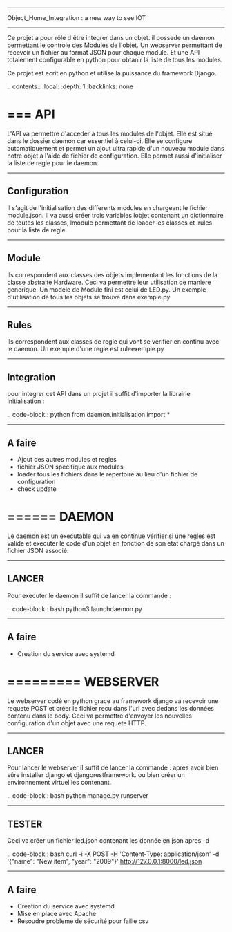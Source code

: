 ****************************************
Object_Home_Integration : a new way to see IOT
****************************************

Ce projet a pour rôle d'être integrer dans un objet. il possede un daemon permettant le controle des Modules de l'objet.
Un webserver permettant de recevoir un fichier au format JSON pour chaque module. 
Et une API totalement configurable en python pour obtanir la liste de tous les modules.

Ce projet est ecrit en python et utilise la puissance du framework Django.

.. contents::
    :local:
    :depth: 1
    :backlinks: none

===
API
===

L'API va permettre d'acceder à tous les modules de l'objet. 
Elle est situé dans le dossier daemon car essentiel à celui-ci.
Elle se configure automatiquement et permet un ajout ultra rapide d'un nouveau module dans notre objet à l'aide de fichier de configuration.
Elle permet aussi d'initialiser la liste de regle pour le daemon.

-------------
Configuration
-------------

Il s'agit de l'initialisation des differents modules en chargeant le fichier module.json.
Il va aussi créer trois variables lobjet contenant un dictionnaire de toutes les classes, lmodule permettant de loader les classes et lrules pour la liste de regle.

------
Module
------

Ils correspondent aux classes des objets implementant les fonctions de la classe abstraite Hardware.
Ceci va permettre leur utilisation de maniere generique.
Un modele de Module fini est celui de LED.py.
Un exemple d'utilisation de tous les objets se trouve dans exemple.py

-----
Rules
-----

Ils correspondent aux classes de regle qui vont se vérifier en continu avec le daemon.
Un exemple d'une regle est ruleexemple.py

-----------
Integration
-----------

pour integrer cet API dans un projet il suffit d'importer la librairie Initialisation :
 
.. code-block:: python
    from daemon.initialisation import *
    
-------
A faire
-------

* Ajout des autres modules et regles
* fichier JSON specifique aux modules
* loader tous les fichiers dans le repertoire au lieu d'un fichier de configuration
* check update

======
DAEMON
======

Le daemon est un executable qui va en continue vérifier si une regles est valide et executer le code d'un objet en fonction de son etat chargé dans un fichier JSON associé.

------
LANCER
------
Pour executer le daemon il suffit de lancer la commande :

.. code-block:: bash
    python3 launchdaemon.py
    
-------
A faire
-------

* Creation du service avec systemd

=========
WEBSERVER
=========

Le webserver codé en python grace au framework django va recevoir une requete POST et créer le fichier recu dans l'url avec dedans les données contenu dans le body.
Ceci va permettre d'envoyer les nouvelles configuration d'un objet avec une requete HTTP.

------
LANCER
------
Pour lancer le webserver il suffit de lancer la commande :
apres avoir bien sûre installer django et djangorestframework. 
ou bien créer un environnement virtuel les contenant.

.. code-block:: bash
    python manage.py runserver
    
------
TESTER
------
Ceci va créer un fichier led.json contenant les donnée en json apres -d

.. code-block:: bash
    curl -i -X POST -H 'Content-Type: application/json' -d '{"name": "New item", "year": "2009"}' http://127.0.0.1:8000/led.json
    
-------
A faire
-------

* Creation du service avec systemd
* Mise en place avec Apache
* Resoudre probleme de sécurité pour faille csv